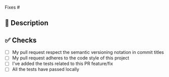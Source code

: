 <!--
Thanks for creating this pull request 🤗

Please make sure that the pull request is limited to one type (docs, feature, etc.) and keep it as small as possible. You can open multiple PRs instead of opening a huge one.
-->

<!--If this PR fixes an issue, please mention the issue number below -->
Fixes # <!-- Issue # here -->

## 📑 Description
<!-- Add a brief description of the PR -->

<!-- You can also choose to add a list of changes and if they have been completed or not by using the markdown to-do list syntax
- [ ] Not Completed
- [x] Completed
-->

## ✅ Checks
<!-- Make sure your PR passes the CI checks and do check the following fields as needed - -->
- [ ] My pull request respect the semantic versioning notation in commit titles
- [ ] My pull request adheres to the code style of this project
- [ ] I've added the tests related to this PR feature/fix
- [ ] All the tests have passed locally
